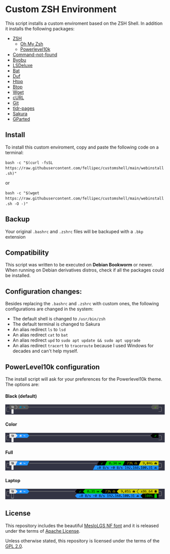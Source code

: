 # Custom ZSH Environment 

This script installs a custom enviroment based on the ZSH Shell. 
In addition it installs the following packages:

- [ZSH](https://www.zsh.org/)
  - [Oh My Zsh](https://ohmyz.sh/)
  - [Powerlevel10k](https://github.com/romkatv/powerlevel10k)
- [Command-not-found](https://tracker.debian.org/pkg/command-not-found)
- [Byobu](https://www.byobu.org/)
- [LSDeluxe](https://github.com/lsd-rs/lsd)
- [Bat](https://github.com/sharkdp/bat)
- [Duf](https://github.com/muesli/duf)
- [Htop](https://htop.dev/)
- [Btop](https://github.com/aristocratos/btop)
- [Wget](https://www.gnu.org/software/wget/)
- [cURL](https://curl.se/)
- [Git](https://git-scm.com/)
- [tldr-pages](https://github.com/tldr-pages/tldr)
- [Sakura](https://github.com/dabisu/sakura)
- [GParted](https://gparted.org/)

## Install

To install this custom enviroment, copy and paste the following code on a terminal:

`bash -c "$(curl -fsSL https://raw.githubusercontent.com/fellipec/customshell/main/webinstall.sh)"`

or

`bash -c "$(wget https://raw.githubusercontent.com/fellipec/customshell/main/webinstall.sh -O -)"`

## Backup

Your original `.bashrc` and `.zshrc` files will be backuped with a `.bkp` extension

## Compatibility

This script was written to be executed on **Debian Bookworm** or newer. When running on Debian derivatives distros, check if all the packages could be installed.

## Configuration changes:

Besides replacing the `.bashrc` and `.zshrc` with custom ones, the following configurations are changed in the system:

- The default shell is changed to `/usr/bin/zsh`
- The default terminal is changed to Sakura
- An alias redirect `ls` to `lsd`
- An alias redirect `cat` to `bat`
- An alias redirect `upd` to `sudo apt update && sudo apt upgrade`
- An alias redirect `tracert` to `traceroute` because I used Windows for decades and can't help myself.

## PowerLevel10k configuration

The install script will ask for your preferences for the Powerlevel10k theme. The options are:

#### Black (default)

![Preview of the Black config](img/black.png)


#### Color

![Preview of the Color config](img/color.png)


#### Full

![Preview of the Full config](img/full.png)


#### Laptop

![Preview of the Laptop config](img/laptop.png)


## License

This repository includes the beautiful [MesloLGS NF font](https://github.com/romkatv/powerlevel10k?tab=readme-ov-file#meslo-nerd-font-patched-for-powerlevel10k) and it is released under the terms of [Apache License](https://raw.githubusercontent.com/romkatv/powerlevel10k-media/master/MesloLGS%20NF%20License.txt).

Unless otherwise stated, this repository is licensed under the terms of the [GPL 2.0](https://www.gnu.org/licenses/old-licenses/lgpl-2.0.html).
